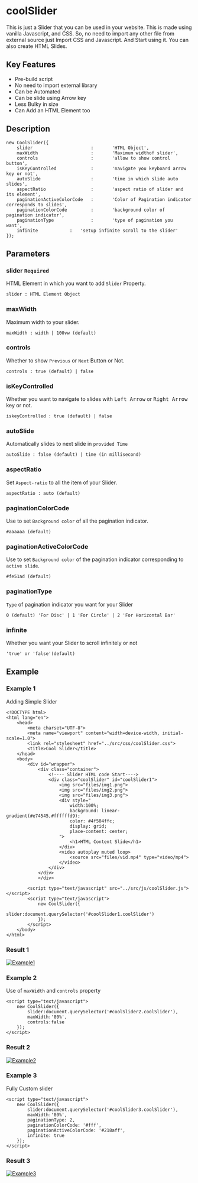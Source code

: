 # coolSlider
This is just a Slider that you can be used in your website. This is made using vanilla Javascript, and CSS. So, no need to import any other file from external source just Import CSS and Javascript. And Start using it. You can also create HTML Slides.

## Key Features
- Pre-build script
- No need to import external library 
- Can be Automated
- Can be slide using Arrow key
- Less Bulky in size
- Can Add an HTML Element too

## Description
```
new CoolSlider({
    slider                      :       'HTML Object',
    maxWidth                    :       'Maximum widthof slider',
    controls                    :       'allow to show control button',
    isKeyControlled             :       'navigate you keyboard arrow key or not',
    autoSlide                   :       'time in which slide auto slides',
    aspectRatio                 :       'aspect ratio of slider and its element',
    paginationActiveColorCode   :       'Color of Pagination indicator corresponds to slides',
    paginationColorCode         :       'background color of pagination indicator',
    paginationType              :       'type of pagination you  want',
    infinite			:	'setup infinite scroll to the slider'
});
```

## Parameters
### slider `Required`
HTML Element in which you want to add `Slider` Property.
```
slider : HTML Element Object 
```
### maxWidth
Maximum width to your slider.
```
maxWidth : width | 100vw (default)
```

### controls
Whether to show `Previous` or `Next` Button or Not.
```
controls : true (default) | false
```

### isKeyControlled
Whether you want to navigate to slides with <kbd>Left Arrow</kbd> or <kbd>Right Arrow</kbd> key or not.
```
iskeyControlled : true (default) | false
```

### autoSlide
Automatically slides to next slide in `provided Time`
```
autoSlide : false (default) | time (in millisecond)
```

### aspectRatio
Set `Aspect-ratio` to all the item of your Slider.
```
aspectRatio : auto (default)
```

### paginationColorCode
Use to set `Background color` of all the pagination indicator.
```
#aaaaaa (default)
```

### paginationActiveColorCode
Use to set `Background color` of the pagination indicator corresponding to `active slide`.
```
#fe51ad (default)
```

### paginationType
`Type` of pagination indicator you want for your Slider
```
0 (default) 'For Disc' | 1 'For Circle' | 2 'For Horizontal Bar'
```

### infinite
Whether you want your Slider to scroll infinitely or not
```
'true' or 'false'(default)
```

## Example
### Example 1
Adding Simple Slider
```
<!DOCTYPE html>
<html lang="en">
	<head>
		<meta charset="UTF-8">
		<meta name="viewport" content="width=device-width, initial-scale=1.0">
		<link rel="stylesheet" href="../src/css/coolSlider.css">
		<title>Cool Slider</title>
	</head>
	<body>
		<div id="wrapper">
			<div class="container">
				<!---- Slider HTML code Start---->
				<div class="coolSlider" id="coolSlider1">
					<img src="files/img1.png">
					<img src="files/img2.png">
					<img src="files/img3.png">
					<div style="
						width:100%;
						background: linear-gradient(#e74545,#ffffffd9);
						color: #4f504ffc;
						display: grid;
						place-content: center;
					">
						<h1>HTML Content Slide</h1>
					</div>
					<video autoplay muted loop>
						<source src="files/vid.mp4" type="video/mp4">
					</video>
				</div>
			</div>
			</div>
		
		<script type="text/javascript" src="../src/js/coolSlider.js"></script>
		<script type="text/javascript">
			new CoolSlider({
				slider:document.querySelector('#coolSlider1.coolSlider')
			});
		</script>
	</body>
</html>
```

### Result 1
[![Example1](https://user-images.githubusercontent.com/96441225/149611284-6c76f85c-6932-4f83-a179-f9d4daa2f7ec.png)](https://jainsarwang.github.io/coolSlider/examples/example1.html)


### Example 2
Use of `maxWidth` and `controls` property
```
<script type="text/javascript">
	new CoolSlider({
		slider:document.querySelector('#coolSlider2.coolSlider'),
		maxWidth:'80%',
		controls:false
	});
</script>
```

### Result 2
[![Example2](https://user-images.githubusercontent.com/96441225/149611426-2c0fd176-9438-4f53-9bdb-f04c14dbdb7c.png)](https://jainsarwang.github.io/coolSlider/examples/example2.html)


### Example 3
Fully Custom slider
```
<script type="text/javascript">
	new CoolSlider({
		slider:document.querySelector('#coolSlider3.coolSlider'),
		maxWidth:'80%',
		paginationType: 2,
		paginationColorCode: '#fff',
		paginationActiveColorCode: '#218aff',
		infinite: true
	});
</script>
```

### Result 3
[![Example3](https://user-images.githubusercontent.com/96441225/149611660-81cefa46-b0df-4ea5-8785-77a7e987f703.png)](https://jainsarwang.github.io/coolSlider/examples/example3.html)
